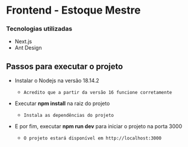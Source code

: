 # Frontend - Estoque Mestre

### Tecnologias utilizadas

- Next.js
- Ant Design

## Passos para executar o projeto

- Instalar o Nodejs na versão 18.14.2
  - ```Acredito que a partir da versão 16 funcione corretamente```

- Executar **npm install** na raiz do projeto
  - ```Instala as dependências do projeto```
  
- E por fim, executar **npm run dev** para iniciar o projeto na porta 3000
  - ```O projeto estará disponível em http://localhost:3000```
